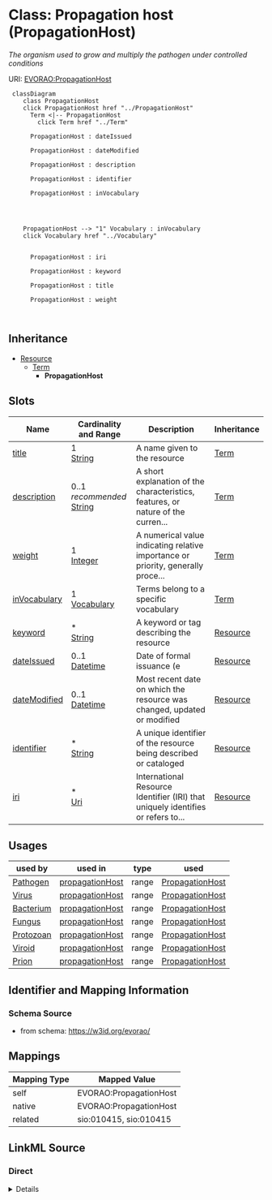 

# Class: Propagation host (PropagationHost) 


_The organism used to grow and multiply the pathogen under controlled conditions_





URI: [EVORAO:PropagationHost](https://w3id.org/evorao/PropagationHost)






```mermaid
 classDiagram
    class PropagationHost
    click PropagationHost href "../PropagationHost"
      Term <|-- PropagationHost
        click Term href "../Term"
      
      PropagationHost : dateIssued
        
      PropagationHost : dateModified
        
      PropagationHost : description
        
      PropagationHost : identifier
        
      PropagationHost : inVocabulary
        
          
    
    
    PropagationHost --> "1" Vocabulary : inVocabulary
    click Vocabulary href "../Vocabulary"

        
      PropagationHost : iri
        
      PropagationHost : keyword
        
      PropagationHost : title
        
      PropagationHost : weight
        
      
```





## Inheritance
* [Resource](Resource.md)
    * [Term](Term.md)
        * **PropagationHost**



## Slots

| Name | Cardinality and Range | Description | Inheritance |
| ---  | --- | --- | --- |
| [title](title.md) | 1 <br/> [String](String.md) | A name given to the resource | [Term](Term.md) |
| [description](description.md) | 0..1 _recommended_ <br/> [String](String.md) | A short explanation of the characteristics, features, or nature of the curren... | [Term](Term.md) |
| [weight](weight.md) | 1 <br/> [Integer](Integer.md) | A numerical value indicating relative importance or priority, generally proce... | [Term](Term.md) |
| [inVocabulary](inVocabulary.md) | 1 <br/> [Vocabulary](Vocabulary.md) | Terms belong to a specific vocabulary | [Term](Term.md) |
| [keyword](keyword.md) | * <br/> [String](String.md) | A keyword or tag describing the resource | [Resource](Resource.md) |
| [dateIssued](dateIssued.md) | 0..1 <br/> [Datetime](Datetime.md) | Date of formal issuance (e | [Resource](Resource.md) |
| [dateModified](dateModified.md) | 0..1 <br/> [Datetime](Datetime.md) | Most recent date on which the resource was changed, updated or modified | [Resource](Resource.md) |
| [identifier](identifier.md) | * <br/> [String](String.md) | A unique identifier of the resource being described or cataloged | [Resource](Resource.md) |
| [iri](iri.md) | * <br/> [Uri](Uri.md) | International Resource Identifier (IRI) that uniquely identifies or refers to... | [Resource](Resource.md) |





## Usages

| used by | used in | type | used |
| ---  | --- | --- | --- |
| [Pathogen](Pathogen.md) | [propagationHost](propagationHost.md) | range | [PropagationHost](PropagationHost.md) |
| [Virus](Virus.md) | [propagationHost](propagationHost.md) | range | [PropagationHost](PropagationHost.md) |
| [Bacterium](Bacterium.md) | [propagationHost](propagationHost.md) | range | [PropagationHost](PropagationHost.md) |
| [Fungus](Fungus.md) | [propagationHost](propagationHost.md) | range | [PropagationHost](PropagationHost.md) |
| [Protozoan](Protozoan.md) | [propagationHost](propagationHost.md) | range | [PropagationHost](PropagationHost.md) |
| [Viroid](Viroid.md) | [propagationHost](propagationHost.md) | range | [PropagationHost](PropagationHost.md) |
| [Prion](Prion.md) | [propagationHost](propagationHost.md) | range | [PropagationHost](PropagationHost.md) |






## Identifier and Mapping Information







### Schema Source


* from schema: https://w3id.org/evorao/




## Mappings

| Mapping Type | Mapped Value |
| ---  | ---  |
| self | EVORAO:PropagationHost |
| native | EVORAO:PropagationHost |
| related | sio:010415, sio:010415 |







## LinkML Source

<!-- TODO: investigate https://stackoverflow.com/questions/37606292/how-to-create-tabbed-code-blocks-in-mkdocs-or-sphinx -->

### Direct

<details>
```yaml
name: PropagationHost
description: The organism used to grow and multiply the pathogen under controlled
  conditions
title: Propagation host
from_schema: https://w3id.org/evorao/
related_mappings:
- sio:010415
- sio:010415
is_a: Term

```
</details>

### Induced

<details>
```yaml
name: PropagationHost
description: The organism used to grow and multiply the pathogen under controlled
  conditions
title: Propagation host
from_schema: https://w3id.org/evorao/
related_mappings:
- sio:010415
- sio:010415
is_a: Term
attributes:
  title:
    name: title
    description: A name given to the resource
    title: title
    comments:
    - 'The title of the item should be as short and descriptive as possible. E.g.
      for virus products it should basically be based on the following Pattern: ''Virus
      name'', ''virus host type'', ''collection year'', ''country of collection''
      ex ''suspected epidemiological origin'', ''genotype'', ''strain'', ''variant
      name or specific feature'
    from_schema: https://w3id.org/evorao/
    exact_mappings:
    - schema:name
    - rdfs:label
    rank: 1000
    slot_uri: dct:title
    alias: title
    owner: PropagationHost
    domain_of:
    - Term
    - Dataset
    - DataService
    - Publication
    - License
    - Certification
    range: string
    required: true
    multivalued: false
  description:
    name: description
    description: A short explanation of the characteristics, features, or nature of
      the current item
    title: description
    comments:
    - Describe this item in few lines. This description will serve as a summary to
      present the resource.
    from_schema: https://w3id.org/evorao/
    exact_mappings:
    - schema:description
    close_mappings:
    - schema:description
    rank: 1000
    slot_uri: dct:description
    alias: description
    owner: PropagationHost
    domain_of:
    - Term
    - Dataset
    - DataService
    - PersonOrOrganization
    - File
    - ContactPoint
    - License
    - Certification
    range: string
    required: false
    recommended: true
    multivalued: false
  weight:
    name: weight
    description: A numerical value indicating relative importance or priority, generally
      processed in ascending order. This weight helps prioritize content when organizing
      or processing data. Its value can be negative, with a default set to 0
    title: weight
    comments:
    - The lowest weighted Data providers are triggered first, this may be usefull
      to populate at first entities that are referenced by others (e.g. Version ahead
      of Rank ahead of Taxon)
    from_schema: https://w3id.org/evorao/
    close_mappings:
    - adms:status
    rank: 1000
    ifabsent: int(0)
    alias: weight
    owner: PropagationHost
    domain_of:
    - Term
    - DataProvider
    range: integer
    required: true
    multivalued: false
  inVocabulary:
    name: inVocabulary
    description: Terms belong to a specific vocabulary
    title: in Vocabulary
    from_schema: https://w3id.org/evorao/
    close_mappings:
    - wdp:P972
    related_mappings:
    - dct:isReferencedBy
    broad_mappings:
    - dct:isPartOf
    rank: 1000
    alias: inVocabulary
    owner: PropagationHost
    domain_of:
    - Term
    range: Vocabulary
    required: true
    multivalued: false
  keyword:
    name: keyword
    description: A keyword or tag describing the resource
    title: keyword
    from_schema: https://w3id.org/evorao/
    rank: 1000
    slot_uri: dcat:keyword
    alias: keyword
    owner: PropagationHost
    domain_of:
    - Resource
    range: string
    required: false
    multivalued: true
  dateIssued:
    name: dateIssued
    description: Date of formal issuance (e.g., publication) of the resource
    title: date issued
    comments:
    - encoded using the relevant ISO 8601 Date and Time compliant string [DATETIME]
    from_schema: https://w3id.org/evorao/
    exact_mappings:
    - sepio:0000051
    close_mappings:
    - schema:datePublished
    - schema:dateCreated
    rank: 1000
    slot_uri: dct:issued
    alias: dateIssued
    owner: PropagationHost
    domain_of:
    - Resource
    range: datetime
    required: false
    multivalued: false
  dateModified:
    name: dateModified
    description: Most recent date on which the resource was changed, updated or modified
    title: date modified
    comments:
    - encoded using the relevant ISO 8601 Date and Time compliant string [DATETIME]
    from_schema: https://w3id.org/evorao/
    exact_mappings:
    - sepio:0000036
    close_mappings:
    - schema:dateModified
    rank: 1000
    slot_uri: dct:modified
    alias: dateModified
    owner: PropagationHost
    domain_of:
    - Resource
    range: datetime
    required: false
    multivalued: false
  identifier:
    name: identifier
    description: A unique identifier of the resource being described or cataloged
    title: identifier
    comments:
    - The identifier is a text string which is assigned to the resource to provide
      an unambiguous reference within a particular context. Persistent identifiers
      should be provided as HTTP URIs
    from_schema: https://w3id.org/evorao/
    exact_mappings:
    - schema:identifier
    rank: 1000
    slot_uri: dct:identifier
    alias: identifier
    owner: PropagationHost
    domain_of:
    - Resource
    range: string
    required: false
    multivalued: true
  iri:
    name: iri
    description: International Resource Identifier (IRI) that uniquely identifies
      or refers to the resource. IRIs include URIs, and URIs include URLs
    title: IRI
    comments:
    - An IRI is a global identifier standardized by IETF RFC 3987. It may or may not
      be resolvable on the web. IRIs include URIs, and URIs include URLs
    from_schema: https://w3id.org/evorao/
    rank: 1000
    is_a: identifier
    alias: iri
    owner: PropagationHost
    domain_of:
    - Resource
    range: uri
    required: false
    multivalued: true

```
</details>